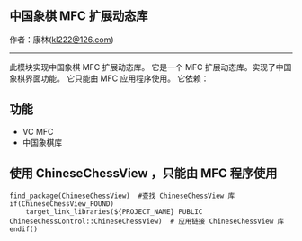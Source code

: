 ## 中国象棋 MFC 扩展动态库

作者：康林(kl222@126.com)

---------------------------------

此模块实现中国象棋 MFC 扩展动态库。
它是一个 MFC 扩展动态库。实现了中国象棋界面功能。
它只能由 MFC 应用程序使用。
它依赖：

## 功能
- VC MFC
- 中国象棋库

## 使用 ChineseChessView ，只能由 MFC 程序使用

    find_package(ChineseChessView)  #查找 ChineseChessView 库
    if(ChineseChessView_FOUND)
        target_link_libraries(${PROJECT_NAME} PUBLIC ChineseChessControl::ChineseChessView)  # 应用链接 ChineseChessView 库
    endif()
